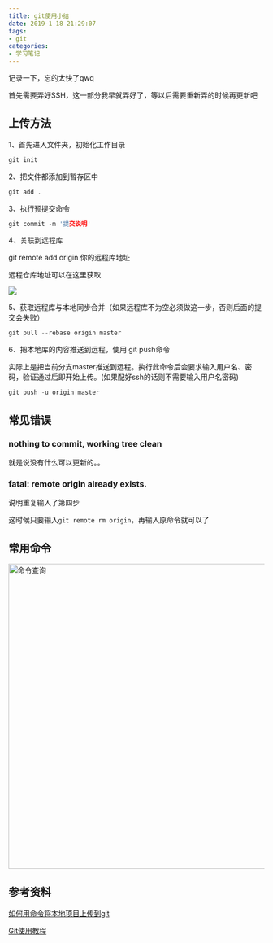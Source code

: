 ```yaml
---
title: git使用小结
date: 2019-1-18 21:29:07
tags:
- git 
categories:
- 学习笔记 
---
```


<Excerpt in index >

记录一下，忘的太快了qwq

<!-- more -->

<The rest of contents >

首先需要弄好SSH，这一部分我早就弄好了，等以后需要重新弄的时候再更新吧

## 上传方法

1、首先进入文件夹，初始化工作目录

```cpp
git init
```

2、把文件都添加到暂存区中

```cpp
git add .
```

3、执行预提交命令

```cpp
git commit -m '提交说明'
```

4、关联到远程库

git remote add origin 你的远程库地址

远程仓库地址可以在这里获取

![](http://wx3.sinaimg.cn/large/005S5cb6ly1fzb2mj413oj30xn084wf7.jpg)

5、获取远程库与本地同步合并（如果远程库不为空必须做这一步，否则后面的提交会失败）

```cpp
git pull --rebase origin master
```

6、把本地库的内容推送到远程，使用 git push命令

实际上是把当前分支master推送到远程。执行此命令后会要求输入用户名、密码，验证通过后即开始上传。(如果配好ssh的话则不需要输入用户名密码)

```cpp
git push -u origin master
```

## 常见错误

### nothing to commit, working tree clean

就是说没有什么可以更新的。。

### fatal: remote origin already exists.

说明重复输入了第四步

这时候只要输入`git remote rm origin`，再输入原命令就可以了

## 常用命令

<img src = "http://wx3.sinaimg.cn/large/005S5cb6ly1fzb2kz5yd9j316i0u0wvw.jpg" title = "命令查询"  height = "600" width = "800">



## 参考资料

[如何用命令将本地项目上传到git](https://www.cnblogs.com/eedc/p/6168430.html)

[Git使用教程](http://www.cnblogs.com/tugenhua0707/p/4050072.html)



